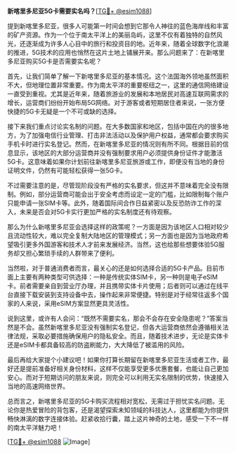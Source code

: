 **新喀里多尼亚5G卡需要实名吗？**[[TG💪+ @esim1088](https://t.me/s/esim1088)]

提到新喀里多尼亚，很多人可能第一时间会想到它那令人神往的蓝色海岸线和丰富的矿产资源。作为一个位于南太平洋上的美丽岛屿，这里不仅有着独特的自然风光，还逐渐成为许多人心目中的旅行和投资目的地。近年来，随着全球数字化浪潮的推进，5G技术的应用也悄然在这片土地上铺展开来。那么问题来了：在新喀里多尼亚购买5G卡是否需要实名呢？

首先，让我们简单了解一下新喀里多尼亚的基本情况。这个法国海外领地虽然面积不大，但地理位置非常重要。作为南太平洋的重要枢纽之一，这里的通信网络建设一直受到重视。尤其是近年来，随着旅游业的发展和本地居民对高速互联网需求的增长，运营商们纷纷开始布局5G网络。对于游客或者短期居住者来说，一张方便快捷的5G卡无疑是一个不可或缺的选择。

接下来我们重点讨论实名制的问题。在大多数国家和地区，包括中国在内的很多地方，为了加强电信行业管理、打击非法活动以及保护用户权益，通常都会要求购买手机卡时进行实名登记。然而，在新喀里多尼亚的情况则有所不同。根据目前的信息显示，该地区的大部分运营商并没有强制要求用户必须提供身份证件才能激活5G卡。这意味着如果你计划前往新喀里多尼亚旅游或工作，即便没有当地的身份证明文件，仍然有可能轻松获得一张5G卡。

不过需要注意的是，尽管现阶段没有严格的实名要求，但这并不意味着完全没有限制。例如，部分运营商可能会出于安全考虑而设定一定的门槛，比如限制每个账户只能申请一张SIM卡等。此外，随着国际间合作日益紧密以及反恐防诈工作的深入，未来是否会对5G卡实行更加严格的实名制度还有待观察。

那么为什么新喀里多尼亚会选择这样的政策呢？一方面是因为该地区人口相对较少且流动性较大，难以完全复制大陆地区的管理模式；另一方面也是因为当地政府希望吸引更多外国游客和技术人才前来发展经济。当然，这也给那些想要体验5G服务却又担心繁琐手续的人群带来了便利。

当然啦，对于普通消费者而言，最关心的还是如何选择合适的5G卡产品。目前市面上主要有两种类型可供选择：一种是传统实体SIM卡，另一种则是电子eSIM卡。前者需要亲自到营业厅办理，并且携带实体卡片使用；后者则可以通过在线平台直接下载安装到支持设备中去，操作起来非常便捷。特别是对于经常往返多个国家的人来说，采用eSIM方案显然更具灵活性。

说到这里，或许有人会问：“既然不需要实名，那会不会存在安全隐患呢？”答案当然是不会。虽然新喀里多尼亚没有强制实名登记，但各大运营商依然会遵循相关法律法规，采取必要措施确保用户的隐私安全。而且，随着技术进步，无论是实体卡还是eSIM卡都具备较高的防盗刷能力，大大降低了被滥用的风险。

最后再给大家提个小建议吧！如果你打算长期留在新喀里多尼亚生活或者工作，最好还是提前准备好相关身份材料，这样不仅能享受更多优惠套餐，也能让自己更加安心。而对于短期访问的朋友来说，则完全可以利用无实名限制的优势，快速接入当地的高速网络世界。

总而言之，新喀里多尼亚的5G卡购买流程相对宽松，无需过于担忧实名问题。无论你是热爱冒险的背包客，还是渴望探索未知领域的科技达人，这里都能为你提供畅快淋漓的数字连接体验。赶紧收拾行囊，踏上这片神奇的土地，感受一下不一样的南太平洋魅力吧！

[[TG💪+ @esim1088](https://t.me/s/esim1088) ![Image](https://i.postimg.cc/4NQfJmqS/Snipaste-2025-05-13-00-14-12.png)]
